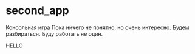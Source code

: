 # second_app
Консольная игра
Пока ничего не понятно, но очень интересно. Будем разбираться.
Буду работать не один.

HELLO
